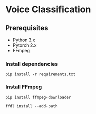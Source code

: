 # Voice Classification

## Prerequisites
* Python 3.x
* Pytorch 2.x
* FFmpeg
### Install dependencies

```shell
pip install -r requirements.txt
```

### Install FFmpeg

```shell
pip install ffmpeg-downloader

ffdl install --add-path  
```